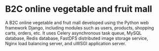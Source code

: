 # B2C online vegetable and fruit mall
 A B2C online vegetable and fruit mall developed using the Python web framework Django, including modules such as users, products, shopping carts, orders, etc. It uses Celery asynchronous task queue, MySQL database, Redis database, FastDFS distributed image storage service, Nginx load balancing server, and uWSGI application server.
